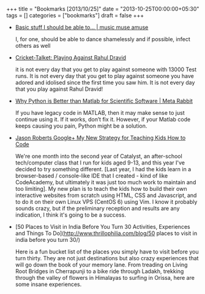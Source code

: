 +++
title = "Bookmarks [2013/10/25]"
date = "2013-10-25T00:00:00+05:30"
tags = []
categories = ["bookmarks"]
draft = false
+++

-   [Basic stuff I should be able to… | music muse amuse](http://filecalledlife.wordpress.com/2013/08/24/basic-stuff-i-should-be-able-to/)

    I, for one, should be able to dance shamelessly and if possible,
    infect others as well

-   [Cricket-Talket: Playing Against Rahul Dravid](http://crickettalket.blogspot.in/2013/10/playing-against-rahul-dravid.html)

    it is not every day that you get to play against someone with 13000
    Test runs. It is not every day that you get to play against someone
    you have adored and idolised since the first time you saw him. It is
    not every day that you play against Rahul Dravid!

-   [Why Python is Better than Matlab for Scientific Software | Meta Rabbit](http://metarabbit.wordpress.com/2013/10/18/why-python-is-better-than-matlab-for-scientific-software/)

    If you have legacy code in MATLAB, then it may make sense to just
    continue using it. If it works, don’t fix it. However, if your
    Matlab code keeps causing you pain, Python might be a solution.

-   [Jason Roberts   Google+   My New Strategy for Teaching Kids How to Code ](https://plus.google.com/116160612483689327039/posts/WnwqbgAqewP)

    We're one month into the second year of Catalyst, an after-school
    tech/computer class that I run for kids aged 9-13, and this year
    I've decided to try something different. [Last year, I had the kids
    learn in a browser-based / console-like IDE that I created - kind of
    like CodeAcademy, but ultimately it was just too much work to
    maintain and too limiting]. My new plan is to teach the kids how to
    build their own interactive websites from scratch using HTML, CSS
    and Javascript, and to do it on their own Linux VPS (CentOS 6) using
    Vim. I know it probably sounds crazy, but if the preliminary
    reception and results are any indication, I think it's going to be a
    success.

-   [50 Places to Visit in India Before You Turn 30   Activities, Experiences and Things To Do](http://www.thrillophilia.com/blog/50 places to visit in india before you turn 30/)

    Here is a fun bucket list of the places you simply have to visit
    before you turn thirty. They are not just destinations but also
    crazy experiences that will go down the book of your memory
    lane. From treading on Living Root Bridges in Cherrapunji to a bike
    ride through Ladakh, trekking through the valley of flowers in
    Himalayas to surfing in Orissa, here are some insane experiences.

